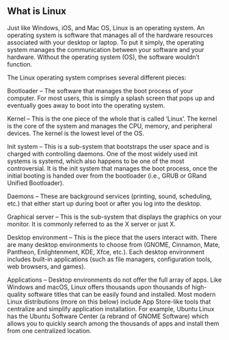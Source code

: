 ## What is Linux

Just like Windows, iOS, and Mac OS, Linux is an operating system. An operating system is software that manages all of the hardware resources associated with your desktop or laptop. To put it simply, the operating system manages the communication between your software and your hardware. Without the operating system (OS), the software wouldn’t function.

The Linux operating system comprises several different pieces:

Bootloader –  The software that manages the boot process of your computer. For most users, this is simply a splash screen that pops up and eventually goes away to boot into the operating system.

Kernel – This is the one piece of the whole that is called ‘Linux’. The kernel is the core of the system and manages the CPU, memory, and peripheral devices. The kernel is the lowest level of the OS.

Init system – This is a sub-system that bootstraps the user space and is charged with controlling daemons. One of the most widely used init systems is systemd, which also happens to be one of the most controversial. It is the init system that manages the boot process, once the initial booting is handed over from the bootloader (i.e., GRUB or GRand Unified Bootloader).

Daemons – These are background services (printing, sound, scheduling, etc.) that either start up during boot or after you log into the desktop.

Graphical server – This is the sub-system that displays the graphics on your monitor. It is commonly referred to as the X server or just X.

Desktop environment – This is the piece that the users interact with. There are many desktop environments to choose from (GNOME, Cinnamon, Mate, Pantheon, Enlightenment, KDE, Xfce, etc.). Each desktop environment includes built-in applications (such as file managers, configuration tools, web browsers, and games).

Applications – Desktop environments do not offer the full array of apps. Like Windows and macOS, Linux offers thousands upon thousands of high-quality software titles that can be easily found and installed. Most modern Linux distributions (more on this below) include App Store-like tools that centralize and simplify application installation. For example, Ubuntu Linux has the Ubuntu Software Center (a rebrand of GNOME Software) which allows you to quickly search among the thousands of apps and install them from one centralized location.

